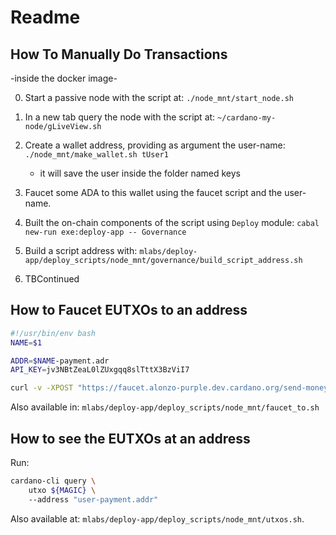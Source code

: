 # Readme

## How To Manually Do Transactions

-inside the docker image-

0. Start a passive node with the script at:
   `./node_mnt/start_node.sh`

1. In a new tab query the node with the script at:
   `~/cardano-my-node/gLiveView.sh`

2. Create a wallet address, providing as argument the user-name:
   `./node_mnt/make_wallet.sh tUser1`
     - it will save the user inside the folder named keys

3. Faucet some ADA to this wallet using the faucet script and the user-name.

4. Built the on-chain components of the script using `Deploy` module:
   `cabal new-run exe:deploy-app -- Governance`

5. Build a script address with:
   `mlabs/deploy-app/deploy_scripts/node_mnt/governance/build_script_address.sh`

6. TBContinued

## How to Faucet EUTXOs to an address

```bash
#!/usr/bin/env bash
NAME=$1

ADDR=$NAME-payment.adr
API_KEY=jv3NBtZeaL0lZUxgqq8slTttX3BzViI7

curl -v -XPOST "https://faucet.alonzo-purple.dev.cardano.org/send-money/$ADDR?apiKey=$API_KEY"
```

Also available in: `mlabs/deploy-app/deploy_scripts/node_mnt/faucet_to.sh`


## How to see the EUTXOs at an address

Run:

```bash
cardano-cli query \
    utxo ${MAGIC} \ 
    --address "user-payment.addr"
```

Also available at:
    `mlabs/deploy-app/deploy_scripts/node_mnt/utxos.sh`.
